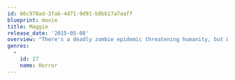 ```yaml
---
id: 66c978ad-3fab-4d71-9d91-b0bb17a7aaff
blueprint: movie
title: Maggie
release_date: '2015-05-08'
overview: "There's a deadly zombie epidemic threatening humanity, but Wade, a small-town farmer and family man, refuses to accept defeat even when his daughter Maggie becomes infected. As Maggie's condition worsens and the authorities seek to eradicate those with the virus, Wade is pushed to the limits in an effort to protect her. Joely Richardson co-stars in this post-apocalyptic thriller."
genres:
  -
    id: 27
    name: Horror
---
```

